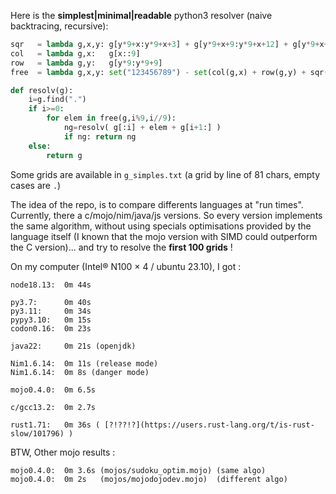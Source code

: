 Here is the **simplest|minimal|readable** python3 resolver (naive backtracing, recursive):

```python
sqr   = lambda g,x,y: g[y*9+x:y*9+x+3] + g[y*9+x+9:y*9+x+12] + g[y*9+x+18:y*9+x+21]
col   = lambda g,x:   g[x::9]
row   = lambda g,y:   g[y*9:y*9+9]
free  = lambda g,x,y: set("123456789") - set(col(g,x) + row(g,y) + sqr(g,(x//3)*3,(y//3)*3))

def resolv(g):
    i=g.find(".")
    if i>=0:
        for elem in free(g,i%9,i//9):
            ng=resolv( g[:i] + elem + g[i+1:] )
            if ng: return ng
    else:
        return g
```

Some grids are available in `g_simples.txt` (a grid by line of 81 chars, empty cases are `.`)

The idea of the repo, is to compare differents languages at "run times". Currently, there a c/mojo/nim/java/js versions. So every version implements the same algorithm, without using specials optimisations provided by the language itself (I known that the mojo version with SIMD could outperform the C version)... and try to resolve the **first 100 grids**  !

On my computer (Intel® N100 × 4 / ubuntu 23.10), I got :

```
node18.13:  0m 44s

py3.7:      0m 40s
py3.11:     0m 34s
pypy3.10:   0m 15s
codon0.16:  0m 23s

java22:     0m 21s (openjdk)

Nim1.6.14:  0m 11s (release mode)
Nim1.6.14:  0m 8s (danger mode)

mojo0.4.0:  0m 6.5s

c/gcc13.2:  0m 2.7s

rust1.71:   0m 36s ( [?!??!?](https://users.rust-lang.org/t/is-rust-slow/101796) )
```

BTW, Other mojo results :

```
mojo0.4.0:  0m 3.6s (mojos/sudoku_optim.mojo) (same algo)
mojo0.4.0:  0m 2s   (mojos/mojodojodev.mojo)  (different algo)
```